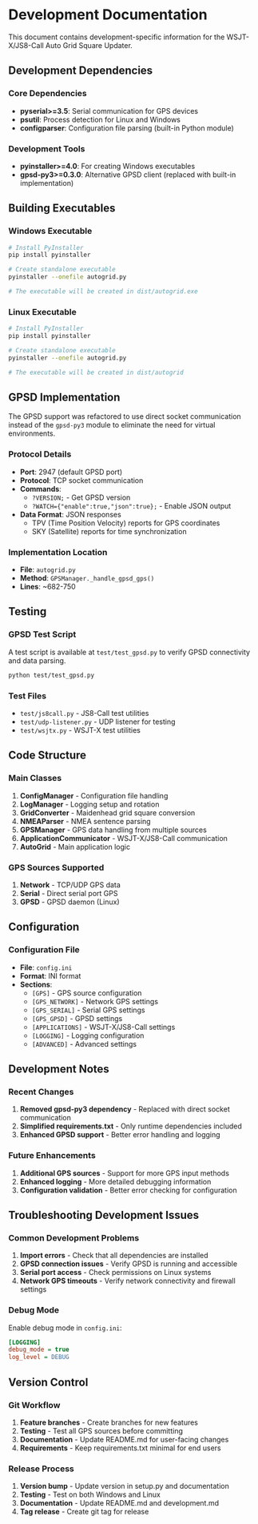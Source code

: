 # Development Documentation

This document contains development-specific information for the WSJT-X/JS8-Call Auto Grid Square Updater.

## Development Dependencies

### Core Dependencies
- **pyserial>=3.5**: Serial communication for GPS devices
- **psutil**: Process detection for Linux and Windows
- **configparser**: Configuration file parsing (built-in Python module)

### Development Tools
- **pyinstaller>=4.0**: For creating Windows executables
- **gpsd-py3>=0.3.0**: Alternative GPSD client (replaced with built-in implementation)

## Building Executables

### Windows Executable
```bash
# Install PyInstaller
pip install pyinstaller

# Create standalone executable
pyinstaller --onefile autogrid.py

# The executable will be created in dist/autogrid.exe
```

### Linux Executable
```bash
# Install PyInstaller
pip install pyinstaller

# Create standalone executable
pyinstaller --onefile autogrid.py

# The executable will be created in dist/autogrid
```

## GPSD Implementation

The GPSD support was refactored to use direct socket communication instead of the `gpsd-py3` module to eliminate the need for virtual environments.

### Protocol Details
- **Port**: 2947 (default GPSD port)
- **Protocol**: TCP socket communication
- **Commands**:
  - `?VERSION;` - Get GPSD version
  - `?WATCH={"enable":true,"json":true};` - Enable JSON output
- **Data Format**: JSON responses
  - TPV (Time Position Velocity) reports for GPS coordinates
  - SKY (Satellite) reports for time synchronization

### Implementation Location
- **File**: `autogrid.py`
- **Method**: `GPSManager._handle_gpsd_gps()`
- **Lines**: ~682-750

## Testing

### GPSD Test Script
A test script is available at `test/test_gpsd.py` to verify GPSD connectivity and data parsing.

```bash
python test/test_gpsd.py
```

### Test Files
- `test/js8call.py` - JS8-Call test utilities
- `test/udp-listener.py` - UDP listener for testing
- `test/wsjtx.py` - WSJT-X test utilities

## Code Structure

### Main Classes
1. **ConfigManager** - Configuration file handling
2. **LogManager** - Logging setup and rotation
3. **GridConverter** - Maidenhead grid square conversion
4. **NMEAParser** - NMEA sentence parsing
5. **GPSManager** - GPS data handling from multiple sources
6. **ApplicationCommunicator** - WSJT-X/JS8-Call communication
7. **AutoGrid** - Main application logic

### GPS Sources Supported
1. **Network** - TCP/UDP GPS data
2. **Serial** - Direct serial port GPS
3. **GPSD** - GPSD daemon (Linux)

## Configuration

### Configuration File
- **File**: `config.ini`
- **Format**: INI format
- **Sections**:
  - `[GPS]` - GPS source configuration
  - `[GPS_NETWORK]` - Network GPS settings
  - `[GPS_SERIAL]` - Serial GPS settings
  - `[GPS_GPSD]` - GPSD settings
  - `[APPLICATIONS]` - WSJT-X/JS8-Call settings
  - `[LOGGING]` - Logging configuration
  - `[ADVANCED]` - Advanced settings

## Development Notes

### Recent Changes
1. **Removed gpsd-py3 dependency** - Replaced with direct socket communication
2. **Simplified requirements.txt** - Only runtime dependencies included
3. **Enhanced GPSD support** - Better error handling and logging

### Future Enhancements
1. **Additional GPS sources** - Support for more GPS input methods
2. **Enhanced logging** - More detailed debugging information
3. **Configuration validation** - Better error checking for configuration

## Troubleshooting Development Issues

### Common Development Problems
1. **Import errors** - Check that all dependencies are installed
2. **GPSD connection issues** - Verify GPSD is running and accessible
3. **Serial port access** - Check permissions on Linux systems
4. **Network GPS timeouts** - Verify network connectivity and firewall settings

### Debug Mode
Enable debug mode in `config.ini`:
```ini
[LOGGING]
debug_mode = true
log_level = DEBUG
```

## Version Control

### Git Workflow
1. **Feature branches** - Create branches for new features
2. **Testing** - Test all GPS sources before committing
3. **Documentation** - Update README.md for user-facing changes
4. **Requirements** - Keep requirements.txt minimal for end users

### Release Process
1. **Version bump** - Update version in setup.py and documentation
2. **Testing** - Test on both Windows and Linux
3. **Documentation** - Update README.md and development.md
4. **Tag release** - Create git tag for release 
